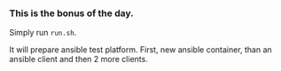### This is the bonus of the day. 

Simply run `run.sh`.

It will prepare ansible test platform. First, new ansible container, than an ansible client and then 2 more clients.
